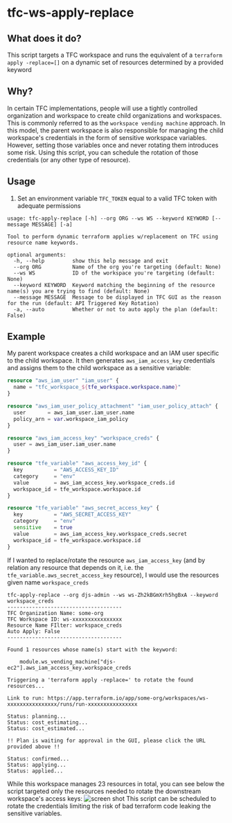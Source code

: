 # tfc-ws-apply-replace
## What does it do?
This script targets a TFC workspace and runs the equivalent of a `terraform apply -replace=[]` on a dynamic set of resources determined by a provided keyword

## Why?
In certain TFC implementations, people will use a tightly controlled organization and workspace to create child organizations and workspaces. This is commonly referred to as the `workspace vending machine` approach.  In this model, the parent workspace is also responsible for managing the child workspace's credentials in the form of sensitive workspace variables.  However, setting those variables once and never rotating them introduces some risk.  Using this script, you can schedule the rotation of those credentials (or any other type of resource).  

## Usage
1. Set an environment variable `TFC_TOKEN` equal to a valid TFC token with adequate permissions
```
usage: tfc-apply-replace [-h] --org ORG --ws WS --keyword KEYWORD [--message MESSAGE] [-a]

Tool to perform dynamic terraform applies w/replacement on TFC using resource name keywords.

optional arguments:
  -h, --help         show this help message and exit
  --org ORG          Name of the org you're targeting (default: None)
  --ws WS            ID of the workspace you're targeting (default: None)
  --keyword KEYWORD  Keyword matching the beginning of the resource name(s) you are trying to find (default: None)
  --message MESSAGE  Message to be displayed in TFC GUI as the reason for the run (default: API Triggered Key Rotation)
  -a, --auto         Whether or not to auto apply the plan (default: False)
```

## Example 
My parent workspace creates a child workspace and an IAM user specific to the child workspace.  It then generates `aws_iam_access_key` credentials and assigns them to the child workspace as a sensitive variable:
```terraform
resource "aws_iam_user" "iam_user" {
  name = "tfc_workspace_${tfe_workspace.workspace.name}"
}

resource "aws_iam_user_policy_attachment" "iam_user_policy_attach" {
  user       = aws_iam_user.iam_user.name
  policy_arn = var.workspace_iam_policy
}

resource "aws_iam_access_key" "workspace_creds" {
  user = aws_iam_user.iam_user.name
}

resource "tfe_variable" "aws_access_key_id" {
  key          = "AWS_ACCESS_KEY_ID"
  category     = "env"
  value        = aws_iam_access_key.workspace_creds.id
  workspace_id = tfe_workspace.workspace.id
}

resource "tfe_variable" "aws_secret_access_key" {
  key          = "AWS_SECRET_ACCESS_KEY"
  category     = "env"
  sensitive    = true
  value        = aws_iam_access_key.workspace_creds.secret
  workspace_id = tfe_workspace.workspace.id
}
```
If I wanted to replace/rotate the resource `aws_iam_access_key` (and by relation any resource that depends on it, i.e. the `tfe_variable.aws_secret_access_key` resource), I would use the resources given name `workspace_creds`

```
tfc-apply-replace --org djs-admin --ws ws-Zh2kBGmXrh5hgBxA --keyword workspace_creds
-------------------------------------
TFC Organization Name: some-org
TFC Workspace ID: ws-xxxxxxxxxxxxxxxx
Resource Name FIlter: workspace_creds
Auto Apply: False
-------------------------------------

Found 1 resources whose name(s) start with the keyword:

    module.ws_vending_machine["djs-ec2"].aws_iam_access_key.workspace_creds

Triggering a 'terraform apply -replace=' to rotate the found resources...

Link to run: https://app.terraform.io/app/some-org/workspaces/ws-xxxxxxxxxxxxxxxx/runs/run-xxxxxxxxxxxxxxxx

Status: planning...
Status: cost_estimating...
Status: cost_estimated...

!! Plan is waiting for approval in the GUI, please click the URL provided above !!

Status: confirmed...
Status: applying...
Status: applied...
```
While this workspace manages 23 resources in total, you can see below the script targeted only the resources needed to rotate the downstream workspace's access keys:
![screen shot](https://github.com/djschnei21/tfc-ws-resource-replace/raw/main/screenshot.png)
This script can be scheduled to rotate the credentials limiting the risk of bad terraform code leaking the sensitive variables.
